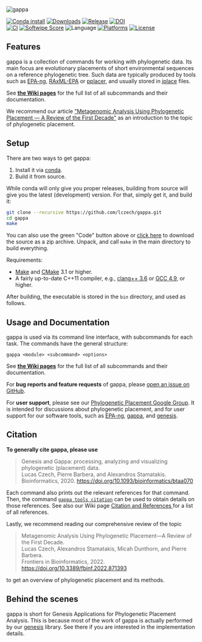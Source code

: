 ![gappa](/doc/logo/logo_readme.png?raw=true "gappa")

<!-- Genesis Applications for Phylogenetic Placement Analysis -->

[![Conda install](https://img.shields.io/conda/vn/bioconda/gappa)](https://anaconda.org/bioconda/gappa)
[![Downloads](https://img.shields.io/conda/dn/bioconda/gappa)](https://anaconda.org/bioconda/gappa)
[![Release](https://img.shields.io/github/v/release/lczech/gappa.svg)](https://github.com/lczech/gappa/releases)
[![DOI](https://img.shields.io/badge/doi-10.1093%2Fbioinformatics%2Fbtaa070-blue)](https://doi.org/10.1093/bioinformatics/btaa070)
<br />
[![CI](https://github.com/lczech/gappa/workflows/CI/badge.svg?branch=master)](https://github.com/lczech/gappa/actions)
[![Softwipe Score](https://img.shields.io/badge/softwipe-9.0/10.0-blue)](https://github.com/adrianzap/softwipe/wiki/Code-Quality-Benchmark)
![Language](https://img.shields.io/badge/language-C%2B%2B11-lightgrey.svg)
[![Platforms](https://img.shields.io/conda/pn/bioconda/gappa)](https://anaconda.org/bioconda/gappa)
[![License](https://img.shields.io/badge/license-GPLv3-blue.svg)](http://www.gnu.org/licenses/gpl.html)
<!-- [![Build Status](https://travis-ci.org/lczech/gappa.svg?branch=master)](https://travis-ci.org/lczech/gappa) -->

Features
-------------------

gappa is a collection of commands for working with phylogenetic data.
Its main focus are evolutionary placements of short environmental sequences on a reference phylogenetic tree.
Such data are typically produced by tools such as [EPA-ng](https://github.com/Pbdas/epa-ng),
[RAxML-EPA](http://sco.h-its.org/exelixis/web/software/epa/index.html) or
[pplacer](http://matsen.fhcrc.org/pplacer/), and usually stored in
[jplace](http://journals.plos.org/plosone/article?id=10.1371/journal.pone.0031009) files.
<!-- It however also offers some commands for working with data such as sequences or trees. -->
See [**the Wiki pages**](https://github.com/lczech/gappa/wiki)
for the full list of all subcommands and their documentation.

We recommend our article ["Metagenomic Analysis Using Phylogenetic Placement — A Review of the First Decade"](https://doi.org/10.3389/fbinf.2022.871393) as an introduction to the topic of phylogenetic placement.

Setup
-------------------

There are two ways to get gappa:

1. Install it via [conda](https://anaconda.org/bioconda/gappa).
2. Build it from source.

While conda will only give you proper releases,
building from source will give you the latest (development) version.
For that, simply get it, and build it:

~~~.sh
git clone --recursive https://github.com/lczech/gappa.git
cd gappa
make
~~~

You can also use the green "Code" button above or
[click here](https://github.com/lczech/gappa/archive/master.zip) to download the source as a zip
archive. Unpack, and call `make` in the main directory to build everything.

Requirements:

 *  [Make](https://www.gnu.org/software/make/) and [CMake](https://cmake.org/) 3.1 or higher.
 *  A fairly up-to-date C++11 compiler, e.g.,
    [clang++ 3.6](http://clang.llvm.org/) or [GCC 4.9](https://gcc.gnu.org/), or higher.

After building, the executable is stored in the `bin` directory, and used as follows.

Usage and Documentation
-------------------

gappa is used via its command line interface, with subcommands for each task.
The commands have the general structure:

    gappa <module> <subcommand> <options>

<!-- The modules are simply a way of organizing the commands,
and have no [deeper meaning](https://en.wikipedia.org/wiki/42_%28answer%29). -->

See [**the Wiki pages**](https://github.com/lczech/gappa/wiki)
for the full list of all subcommands and their documentation.

For **bug reports and feature requests** of gappa, please
[open an issue on GitHub](https://github.com/lczech/gappa/issues).

For **user support**, please see our
[Phylogenetic Placement Google Group](https://groups.google.com/forum/#!forum/phylogenetic-placement).
It is intended for discussions about phylogenetic placement,
and for user support for our software tools, such as [EPA-ng](https://github.com/Pbdas/epa-ng),
[gappa](https://github.com/lczech/gappa), and [genesis](https://github.com/lczech/genesis).

Citation
-------------------

**To generally cite gappa, please use**

> Genesis and Gappa: processing, analyzing and visualizing phylogenetic (placement) data.<br />
> Lucas Czech, Pierre Barbera, and Alexandros Stamatakis.<br />
> Bioinformatics, 2020. https://doi.org/10.1093/bioinformatics/btaa070<br />

Each command also prints out the relevant references for that command. Then, the command [`gappa tools citation`](https://github.com/lczech/gappa/wiki/Subcommand:-citation) can be used to obtain details on those references. See also our Wiki page [Citation and References
](https://github.com/lczech/gappa/wiki/Citation-and-References) for a list of all references.

Lastly, we recommend reading our comprehensive review of the topic

> Metagenomic Analysis Using Phylogenetic Placement—A Review of the First Decade.<br />
> Lucas Czech, Alexandros Stamatakis, Micah Dunthorn, and Pierre Barbera.<br />
> Frontiers in Bioinformatics, 2022. https://doi.org/10.3389/fbinf.2022.871393  

to get an overview of phylogenetic placement and its methods.

Behind the scenes
-------------------

gappa is short for Genesis Applications for Phylogenetic Placement Analysis.
This is because most of the work of gappa is actually performed by our [genesis](https://github.com/lczech/genesis) library.
See there if you are interested in the implementation details.
